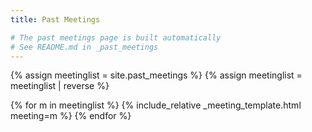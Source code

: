 ```yaml
---
title: Past Meetings

# The past meetings page is built automatically
# See README.md in _past_meetings 
---
```


<div id="past-meetings">
{% assign meetinglist = site.past_meetings %}
{% assign meetinglist = meetinglist | reverse %}

{% for m in meetinglist %}
    {% include_relative _meeting_template.html meeting=m %}
{% endfor %}
</div>